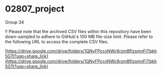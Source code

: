 # 02807_project
Group 34

‼️ Please note that the archived CSV files within this repository have been down-sampled to adhere to GitHub's 100 MB file-size limit. Please refer to the following URL to access the complete CSV files.

[https://drive.google.com/drive/folders/1QNyFPccxNWc6rzmBflzsmnFiTbkh5GTt?usp=share_link](https://drive.google.com/drive/folders/1QNyFPccxNWc6rzmBflzsmnFiTbkh5GTt?usp=share_link)

